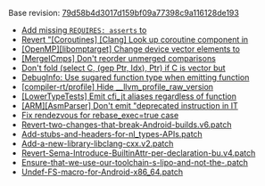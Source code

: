 Base revision: [79d58b4d3017d159bf09a77398c9a116128de193](https://github.com/llvm/llvm-project/commits/79d58b4d3017d159bf09a77398c9a116128de193)

- [Add missing `REQUIRES: asserts` to](https://android.googlesource.com/toolchain/llvm_android/+/1b5dca36616467fd9c901868123a9b3ea1a08c76/patches/cherry/bd22a99c57b472774a8addcaeef503540abe7b57.patch)
- [Revert "[Coroutines] [Clang] Look up coroutine component in](https://android.googlesource.com/toolchain/llvm_android/+/1b5dca36616467fd9c901868123a9b3ea1a08c76/patches/cherry/79f8b5f0d00fd10fee8aee3c3c58e17a8fea8946.patch)
- [[OpenMP][libomptarget] Change device vector elements to](https://android.googlesource.com/toolchain/llvm_android/+/1b5dca36616467fd9c901868123a9b3ea1a08c76/patches/cherry/c3aecf87d5b97c3d3580457164e7fe4a19c4221a.patch)
- [[MergeICmps] Don't reorder unmerged comparisons](https://android.googlesource.com/toolchain/llvm_android/+/1b5dca36616467fd9c901868123a9b3ea1a08c76/patches/cherry/f2fa6ad0476b318fdba46f09a2d59187228431ee.patch)
- [Don't fold (select C, (gep Ptr, Idx), Ptr) if C is vector but](https://android.googlesource.com/toolchain/llvm_android/+/1b5dca36616467fd9c901868123a9b3ea1a08c76/patches/cherry/d0746f2e9bbf08f52196ae12f25d0ef7edcbbe4c.patch)
- [DebugInfo: Use sugared function type when emitting function](https://android.googlesource.com/toolchain/llvm_android/+/1b5dca36616467fd9c901868123a9b3ea1a08c76/patches/cherry/85f612efeb352e759f120ee183bf31b1fd7e801a.patch)
- [[compiler-rt/profile] Hide __llvm_profile_raw_version](https://android.googlesource.com/toolchain/llvm_android/+/1b5dca36616467fd9c901868123a9b3ea1a08c76/patches/cherry/69708477be258dbea2711f6a35c02685659b49d3.patch)
- [[LowerTypeTests] Emit cfi_jt aliases regardless of function](https://android.googlesource.com/toolchain/llvm_android/+/1b5dca36616467fd9c901868123a9b3ea1a08c76/patches/cherry/3ccd041af920125595a992becd0e1e4083ce562b.patch)
- [[ARM][AsmParser] Don't emit "deprecated instruction in IT](https://android.googlesource.com/toolchain/llvm_android/+/1b5dca36616467fd9c901868123a9b3ea1a08c76/patches/cherry/803d4f8a35ca8d6eeb5c172ae02705645e6dfe1f.patch)
- [Fix rendezvous for rebase_exec=true case](https://android.googlesource.com/toolchain/llvm_android/+/1b5dca36616467fd9c901868123a9b3ea1a08c76/patches/cherry/d5629b5d4d41ce71703105362f58dfcdbb6cc175.patch)
- [Revert-two-changes-that-break-Android-builds.v6.patch](https://android.googlesource.com/toolchain/llvm_android/+/1b5dca36616467fd9c901868123a9b3ea1a08c76/patches/Revert-two-changes-that-break-Android-builds.v6.patch)
- [Add-stubs-and-headers-for-nl_types-APIs.patch](https://android.googlesource.com/toolchain/llvm_android/+/1b5dca36616467fd9c901868123a9b3ea1a08c76/patches/Add-stubs-and-headers-for-nl_types-APIs.patch)
- [Add-a-new-library-libclang-cxx.v2.patch](https://android.googlesource.com/toolchain/llvm_android/+/1b5dca36616467fd9c901868123a9b3ea1a08c76/patches/Add-a-new-library-libclang-cxx.v2.patch)
- [Revert-Sema-Introduce-BuiltinAttr-per-declaration-bu.v4.patch](https://android.googlesource.com/toolchain/llvm_android/+/1b5dca36616467fd9c901868123a9b3ea1a08c76/patches/Revert-Sema-Introduce-BuiltinAttr-per-declaration-bu.v4.patch)
- [Ensure-that-we-use-our-toolchain-s-lipo-and-not-the-.patch](https://android.googlesource.com/toolchain/llvm_android/+/1b5dca36616467fd9c901868123a9b3ea1a08c76/patches/Ensure-that-we-use-our-toolchain-s-lipo-and-not-the-.patch)
- [Undef-FS-macro-for-Android-x86_64.patch](https://android.googlesource.com/toolchain/llvm_android/+/1b5dca36616467fd9c901868123a9b3ea1a08c76/patches/Undef-FS-macro-for-Android-x86_64.patch)